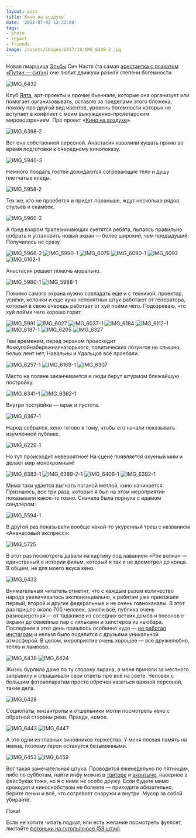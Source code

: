```yaml
---
layout: post
title: Кино на воздухе
date: '2012-07-02 12:32:00'
tags:
- photo
- report
- friends
image: /assets/images/2017/10/IMG_6398-2.jpg
---
```


Новая пиарщица [Эльбы](http://b-kontur.ru) Сич Настя (та самая [арестантка с плакатом «Путин — ситх»](http://echo.msk.ru/blog/alshevskix/838055-echo/)) оче любит движухи разной степени богемности.

![IMG_6432](/assets/images/2017/10/IMG_6432.jpg)

Клуб [Ялта](http://bigcitybuzz.ru/2011/07/bar-yalta/), арт-проекты и прочие бьеннале, которые она организует или помогает организовывать, оставлю за пределами этого бложека, покажу про другой вид ивентов, уровень богемности которых не вступает в конфликт с моим вынужденно-пролетарским мировоззрением. Про проект «[Кино на воздухе](http://itsmycity.ru/blog/post/id/1947)».

![IMG_6398-2](/assets/images/2017/10/IMG_6398-2.jpg)

Вот она собственной персоной. Анастасия изволили кушать прямо во время подготовки к очередному кинопоказу.

![IMG_5940-3](/assets/images/2017/10/IMG_5940-3.jpg)

Немного поодаль гостей дожидаются согревающие тело и душу плетчатые кледы.

![IMG_5958-2](/assets/images/2017/10/IMG_5958-2.jpg)

Тех же, кто не проебется и придет пораньше, ждут несколько рядов стульев и скамеек.

![IMG_5960-2](/assets/images/2017/10/IMG_5960-2.jpg)

А пред взором трапезничающих суетятся ребята, пытаясь правильно собрать и установить новый экран — более широкий, чем предыдущий. Получилось не сразу.

![IMG_5966-2](/assets/images/2017/10/IMG_5966-2.jpg)
![IMG_5990-1](/assets/images/2017/10/IMG_5990-1.jpg)
![IMG_6079](/assets/images/2017/10/IMG_6079.jpg)
![IMG_6090-1](/assets/images/2017/10/IMG_6090-1.jpg)
![IMG_6092](/assets/images/2017/10/IMG_6092.jpg)
![IMG_6162-1](/assets/images/2017/10/IMG_6162-1.jpg)

Анастасия решает помочь морально.

![IMG_5980-1](/assets/images/2017/10/IMG_5980-1.jpg)
![IMG_5988-1](/assets/images/2017/10/IMG_5988-1.jpg)

Помимо самого экрана нужно совладать еще и с техникой: проектор, усилки, колонки и еще куча непонятных штук работают от генератора, который в свою очередь работает от хуй пойми чего. Подозреваю, что хуй пойми чего хорошо горит.

![IMG_5991](/assets/images/2017/10/IMG_5991.jpg)
![IMG_6027](/assets/images/2017/10/IMG_6027.jpg)
![IMG_6037-1](/assets/images/2017/10/IMG_6037-1.jpg)
![IMG_6184](/assets/images/2017/10/IMG_6184.jpg)
![IMG_6112-1](/assets/images/2017/10/IMG_6112-1.jpg)
![IMG_6187-1](/assets/images/2017/10/IMG_6187-1.jpg)
![IMG_6205](/assets/images/2017/10/IMG_6205.jpg)
![IMG_6327](/assets/images/2017/10/IMG_6327.jpg)

Тем временем, перед экраном происходит #оккупайнабережнаянагорького, политических лозунгов не слышно, белых лент нет, Навальны и Удальцов всё проебали.

![IMG_6257-1](/assets/images/2017/10/IMG_6257-1.jpg)
![IMG_6169-1](/assets/images/2017/10/IMG_6169-1.jpg)
![IMG_6307](/assets/images/2017/10/IMG_6307.jpg)

Место на поляне заканчивается и люди берут штурмом ближайшую постройку.

![IMG_6341-1](/assets/images/2017/10/IMG_6341-1.jpg)
![IMG_6362-1](/assets/images/2017/10/IMG_6362-1.jpg)

Внутри постройки — мрак и пустота.

![IMG_6367-1](/assets/images/2017/10/IMG_6367-1.jpg)

Народ собрался, кено готово к тому, чтобы его начали показывать изумленной публике.

![IMG_6229-1](/assets/images/2017/10/IMG_6229-1.jpg)

Но тут происходит невероятное! На сцене появляется охуеный мим и делает мир монохромным!

![IMG_6383-1](/assets/images/2017/10/IMG_6383-1.jpg)
![IMG_6389-2-1](/assets/images/2017/10/IMG_6389-2-1.jpg)
![IMG_6406-1](/assets/images/2017/10/IMG_6406-1.jpg)
![IMG_6392-1](/assets/images/2017/10/IMG_6392-1.jpg)

Мима таки удается выгнать поганой метлой, кино начинается. Признаюсь, все три раза, которые я был на этом мероприятии показывали какое-то говно. Сначала была порнуха с адамом сендлером:

![IMG_5594-1](/assets/images/2017/10/IMG_5594-1.jpg)

В другой раз показывали вообще какой-то укуренный треш с названием «Ананасовый экспресс»:

![IMG_5725](/assets/images/2017/10/IMG_5725.jpg)

В этот раз посмотреть давали на картину под наванием «Рок волна» — единственый в истории фильм, который я так и не досмотрел до конца. В общем, не для моего вкуса кено.

![IMG_6433](/assets/images/2017/10/IMG_6433.jpg)

Внимательный читатель отметит, что с каждым разом количество народа увеличивалось экспоненциально, к ребятам уже приезжали первый, второй и другие федеральные и не очень говноканалы. В этот раз пришло около 700 человек, заняли всё, публика очень разношерстная — от таджиков из соседних ветхих домов и посонов с окраин до семейных пар с ляльками и хипстеров из ньюбара. Последним в этот день пришлось особенно худо — [не работал инстаграм](http://www.vesti.ru/doc.html?id=837608&cid=780) и нельзя было поделится с друзьями уникальной атмосферой. В целом, мероприятие очень хорошее — всё дружелюбно, тепло и лампово.

![IMG_6438](/assets/images/2017/10/IMG_6438.jpg)
![IMG_6424](/assets/images/2017/10/IMG_6424.jpg)

Жизнь бурлила даже по ту сторону экрана, а меня приняли за местного заправилу и спрашивали свои ответы про всё на свете. Человек с большим фотоаппаратам просто обречен казаться важной персоной, такие дела.

![IMG_6428](/assets/images/2017/10/IMG_6428.jpg)

Социопаты, мизантропы и отшельники могли посмотреть кено с обратной стороны реки. Правда, немое.

![IMG_6443](/assets/images/2017/10/IMG_6443.jpg)
![IMG_6447](/assets/images/2017/10/IMG_6447.jpg)

А это одни из главных виновников торжества. У меня плохая память на имена, поэтому герои останутся безымянными.

![IMG_6453](/assets/images/2017/10/IMG_6453.jpg)
![IMG_6459](/assets/images/2017/10/IMG_6459.jpg)

Вот такая замечательная штука. Проводится еженедельно по пятницам, либо по субботам, найти инфу можно в [твиторе](https://twitter.com/navozduhe) и [вконтыче](http://vk.com/navozduhe), наверное в фейсбуках тоже, но я с ними не особо дружу. Если будете мимо крокодил и киноснобством не болеете — приходите обязательно, берите пенки и всё, что согревает снаружи и внутри. Мусор за собой убирайте.

Пока!

Если не хотите читать подкат, или есть желание посмотреть фуллсет, листайте [фотоньки на гугольплюсе (58 штук)](https://plus.google.com/photos/114315647473517551015/albums/5760220533695769761?authkey=CL2x-O_DnsDRCg).
